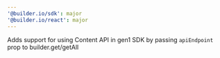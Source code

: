 ```yaml
---
'@builder.io/sdk': major
'@builder.io/react': major
---
```


Adds support for using Content API in gen1 SDK by passing `apiEndpoint` prop to builder.get/getAll
